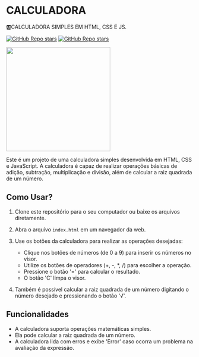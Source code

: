 # CALCULADORA
🆎CALCULADORA SIMPLES EM HTML, CSS E JS.

[![GitHub Repo stars](https://img.shields.io/badge/VILHALVA-GITHUB-03A9F4?logo=github)](https://github.com/VILHALVA)
[![GitHub Repo stars](https://img.shields.io/badge/MEUS-CURSOS-03A9F4?logo=github)](https://github.com/VILHALVA?tab=repositories&q=CURSO&type=public&language=&sort=) <br>

<img src="https://cdn.icon-icons.com/icons2/542/PNG/512/calculator_icon-icons.com_53152.png" align="center" width="280"> <br>

Este é um projeto de uma calculadora simples desenvolvida em HTML, CSS e JavaScript. A calculadora é capaz de realizar operações básicas de adição, subtração, multiplicação e divisão, além de calcular a raiz quadrada de um número.

## Como Usar?
1. Clone este repositório para o seu computador ou baixe os arquivos diretamente.

2. Abra o arquivo `index.html` em um navegador da web.

3. Use os botões da calculadora para realizar as operações desejadas:
   - Clique nos botões de números (de 0 a 9) para inserir os números no visor.
   - Utilize os botões de operadores (+, -, *, /) para escolher a operação.
   - Pressione o botão '=' para calcular o resultado.
   - O botão 'C' limpa o visor.

4. Também é possível calcular a raiz quadrada de um número digitando o número desejado e pressionando o botão '√'.

## Funcionalidades
- A calculadora suporta operações matemáticas simples.
- Ela pode calcular a raiz quadrada de um número.
- A calculadora lida com erros e exibe 'Error' caso ocorra um problema na avaliação da expressão.
